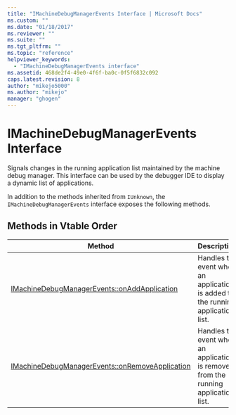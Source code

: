 ```yaml
---
title: "IMachineDebugManagerEvents Interface | Microsoft Docs"
ms.custom: ""
ms.date: "01/18/2017"
ms.reviewer: ""
ms.suite: ""
ms.tgt_pltfrm: ""
ms.topic: "reference"
helpviewer_keywords: 
  - "IMachineDebugManagerEvents interface"
ms.assetid: 468de2f4-49e0-4f6f-ba0c-0f5f6832c092
caps.latest.revision: 8
author: "mikejo5000"
ms.author: "mikejo"
manager: "ghogen"
---
```

# IMachineDebugManagerEvents Interface
Signals changes in the running application list maintained by the machine debug manager. This interface can be used by the debugger IDE to display a dynamic list of applications.  
  
 In addition to the methods inherited from `IUnknown`, the `IMachineDebugManagerEvents` interface exposes the following methods.  
  
## Methods in Vtable Order  
  
|Method|Description|  
|------------|-----------------|  
|[IMachineDebugManagerEvents::onAddApplication](../../winscript/reference/imachinedebugmanagerevents-onaddapplication.md)|Handles the event when an application is added to the running application list.|  
|[IMachineDebugManagerEvents::onRemoveApplication](../../winscript/reference/imachinedebugmanagerevents-onremoveapplication.md)|Handles the event when an application is removed from the running application list.|